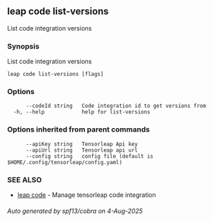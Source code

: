 ## leap code list-versions

List code integration versions

### Synopsis

List code integration versions

```
leap code list-versions [flags]
```

### Options

```
      --codeId string   Code integration id to get versions from
  -h, --help            help for list-versions
```

### Options inherited from parent commands

```
      --apiKey string   Tensorleap Api key
      --apiUrl string   Tensorleap api url
      --config string   config file (default is $HOME/.config/tensorleap/config.yaml)
```

### SEE ALSO

* [leap code](leap_code.md)	 - Manage tensorleap code integration

###### Auto generated by spf13/cobra on 4-Aug-2025
